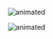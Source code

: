 <!--### Hi there 👋-->


<p align="center">
  <img src="https://media.giphy.com/media/DjQZeqf3HqAQBqu45D/giphy.gif" alt="animated" />
</p>

<p align="center">
  <img src="eye-hole.gif" alt="animated" />
</p>



<!--
**d-dimos/d-dimos** is a ✨ _special_ ✨ repository because its `README.md` (this file) appears on your GitHub profile.

Here are some ideas to get you started:

- 🔭 I’m currently working on ...
- 🌱 I’m currently learning ...
- 👯 I’m looking to collaborate on ...
- 🤔 I’m looking for help with ...
- 💬 Ask me about ...
- 📫 How to reach me: ...
- 😄 Pronouns: ...
- ⚡ Fun fact: ...
-->
